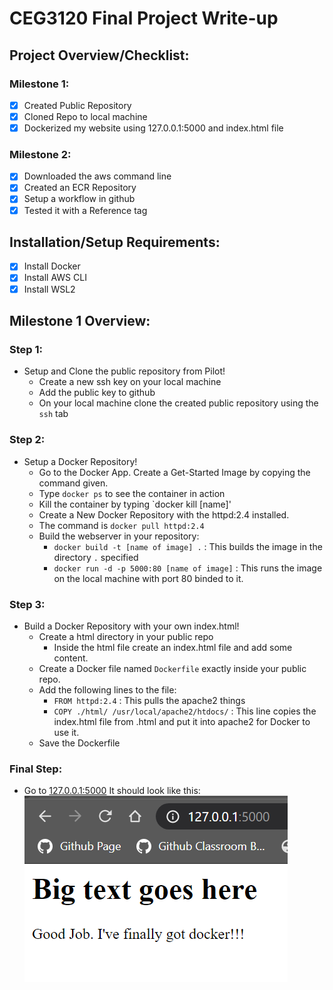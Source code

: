 # CEG3120 Final Project Write-up

## Project Overview/Checklist:

### Milestone 1:
- [x] Created Public Repository
- [x] Cloned Repo to local machine
- [x] Dockerized my website using 127.0.0.1:5000 and index.html file 
### Milestone 2:
- [x] Downloaded the aws command line
- [x] Created an ECR Repository
- [x] Setup a workflow in github
- [x] Tested it with a Reference tag

## Installation/Setup Requirements:
- [x] Install Docker
- [x] Install AWS CLI
- [x] Install WSL2

## Milestone 1 Overview:

### Step 1:
- Setup and Clone the public repository from Pilot!
	- Create a new ssh key on your local machine
	- Add the public key to github
	- On your local machine clone the created public repository using the `ssh` tab 
### Step 2:
- Setup a Docker Repository!
	- Go to the Docker App. Create a Get-Started Image by copying the command given.
	- Type `docker ps` to see the container in action
	- Kill the container by typing `docker kill [name]'
	- Create a New Docker Repository with the httpd:2.4 installed.
	- The command is `docker pull httpd:2.4`
	- Build the webserver in your repository:
		- `docker build -t [name of image] .` : This builds the image in the directory `.` specified
		- `docker run -d -p 5000:80 [name of image]` : This runs the image on the local machine with port 80 binded to it. 
### Step 3:
- Build a Docker Repository with your own index.html!
	- Create a html directory in your public repo
		- Inside the html file create an index.html file and add some content.
	- Create a Docker file named `Dockerfile` exactly inside your public repo.
	- Add the following lines to the file:
		- `FROM httpd:2.4` : This pulls the apache2 things
		- `COPY ./html/ /usr/local/apache2/htdocs/` : This line copies the index.html file from .html and put it  into apache2 for Docker to use  it.
	- Save the Dockerfile
### Final Step:
- Go to [127.0.0.1:5000](http://127.0.0.1:5000/)
It should look like this: 
![Proof](ProofOfDocker.png)
